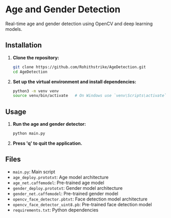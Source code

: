 # Age and Gender Detection

Real-time age and gender detection using OpenCV and deep learning models.

## Installation

1. **Clone the repository:**
    ```bash
    git clone https://github.com/Rohithstrike/AgeDetection.git
    cd AgeDetection
    ```

2. **Set up the virtual environment and install dependencies:**
    ```bash
    python3 -m venv venv
    source venv/bin/activate   # On Windows use `venv\Scripts\activate`
    ```

## Usage

1. **Run the age and gender detector:**
    ```bash
    python main.py
    ```

2. **Press 'q' to quit the application.**

## Files

- `main.py`: Main script
- `age_deploy.prototxt`: Age model architecture
- `age_net.caffemodel`: Pre-trained age model
- `gender_deploy.prototxt`: Gender model architecture
- `gender_net.caffemodel`: Pre-trained gender model
- `opencv_face_detector.pbtxt`: Face detection model architecture
- `opencv_face_detector_uint8.pb`: Pre-trained face detection model
- `requirements.txt`: Python dependencies